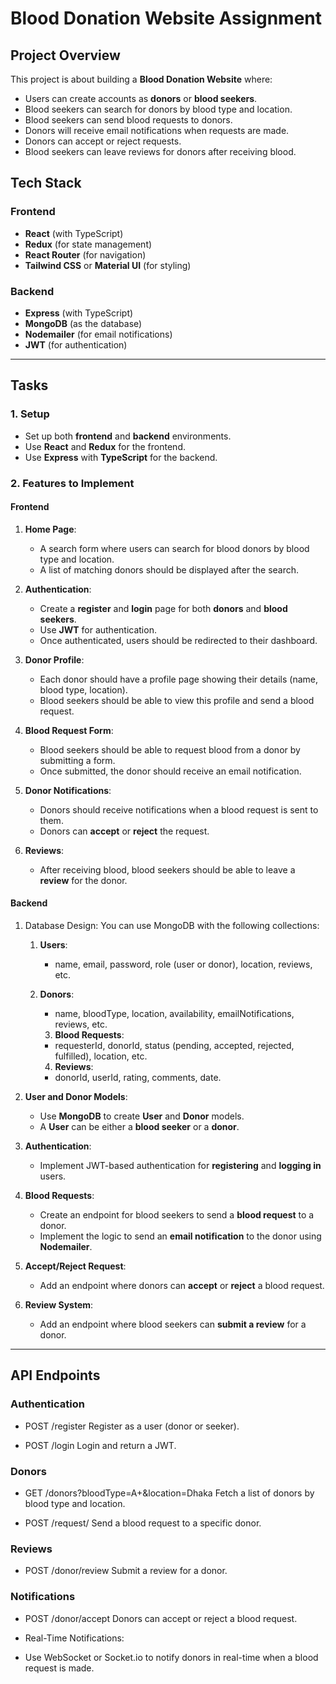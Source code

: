 # Blood Donation Website Assignment

## Project Overview

This project is about building a **Blood Donation Website** where:

- Users can create accounts as **donors** or **blood seekers**.
- Blood seekers can search for donors by blood type and location.
- Blood seekers can send blood requests to donors.
- Donors will receive email notifications when requests are made.
- Donors can accept or reject requests.
- Blood seekers can leave reviews for donors after receiving blood.

## Tech Stack

### Frontend

- **React** (with TypeScript)
- **Redux** (for state management)
- **React Router** (for navigation)
- **Tailwind CSS** or **Material UI** (for styling)

### Backend

- **Express** (with TypeScript)
- **MongoDB** (as the database)
- **Nodemailer** (for email notifications)
- **JWT** (for authentication)

---

## Tasks

### 1. Setup

- Set up both **frontend** and **backend** environments.
- Use **React** and **Redux** for the frontend.
- Use **Express** with **TypeScript** for the backend.

### 2. Features to Implement

#### **Frontend**

1. **Home Page**:

   - A search form where users can search for blood donors by blood type and location.
   - A list of matching donors should be displayed after the search.

2. **Authentication**:

   - Create a **register** and **login** page for both **donors** and **blood seekers**.
   - Use **JWT** for authentication.
   - Once authenticated, users should be redirected to their dashboard.

3. **Donor Profile**:

   - Each donor should have a profile page showing their details (name, blood type, location).
   - Blood seekers should be able to view this profile and send a blood request.

4. **Blood Request Form**:

   - Blood seekers should be able to request blood from a donor by submitting a form.
   - Once submitted, the donor should receive an email notification.

5. **Donor Notifications**:

   - Donors should receive notifications when a blood request is sent to them.
   - Donors can **accept** or **reject** the request.

6. **Reviews**:
   - After receiving blood, blood seekers should be able to leave a **review** for the donor.

#### **Backend**

1.  Database Design:
    You can use MongoDB with the following collections:

    1. **Users**:


         - name, email, password, role (user or donor), location, reviews, etc.

    2. **Donors**:


         - name, bloodType, location, availability, emailNotifications, reviews, etc.

        3. **Blood Requests**:
         - requesterId, donorId, status (pending, accepted, rejected, fulfilled), location, etc.

        4. **Reviews**:
         - donorId, userId, rating, comments, date.

2.  **User and Donor Models**:

    - Use **MongoDB** to create **User** and **Donor** models.
    - A **User** can be either a **blood seeker** or a **donor**.

3.  **Authentication**:

    - Implement JWT-based authentication for **registering** and **logging in** users.

4.  **Blood Requests**:

    - Create an endpoint for blood seekers to send a **blood request** to a donor.
    - Implement the logic to send an **email notification** to the donor using **Nodemailer**.

5.  **Accept/Reject Request**:
    - Add an endpoint where donors can **accept** or **reject** a blood request.
6.  **Review System**:
    - Add an endpoint where blood seekers can **submit a review** for a donor.

---

## API Endpoints

### Authentication

- POST /register
  Register as a user (donor or seeker).

- POST /login
  Login and return a JWT.

### Donors

- GET /donors?bloodType=A+&location=Dhaka
  Fetch a list of donors by blood type and location.

- POST /request/
  Send a blood request to a specific donor.

### Reviews

- POST /donor/review
  Submit a review for a donor.

### Notifications

- POST /donor/accept
  Donors can accept or reject a blood request.

- Real-Time Notifications:

- Use WebSocket or Socket.io to notify donors in real-time when a blood request is made.
